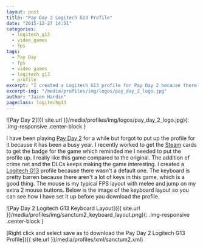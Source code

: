 ```yaml
---
layout: post
title: "Pay Day 2 Logitech G13 Profile"
date: "2015-12-27 14:51"
categories:
  - logitech_g13
  - video_games
  - fps
tags:
  - Pay Day
  - fps
  - video games
  - logitech g13
  - profile
excerpt: "I created a Logitech G13 profile for Pay Day 2 because there wasn't a default one."
excerpt-img: "/media/profiles/img/logos/pay_day_2_logo.jpg"
author: "Jason Hardin"
pageclass: logitechg13
---
```

![Pay Day 2]({{ site.url }}/media/profiles/img/logos/pay_day_2_logo.jpg){: .img-responsive .center-block }

I have been playing [Pay Day 2](http://www.crimenet.info/) for a while but forgot to put up the profile for it because it has been a busy year. I recently worked to get the [Steam](http://store.steampowered.com/agecheck/app/218620/) cards to get the badge for the game which reminded me I needed to put the profile up. I really like this game compared to the original. The addition of crime net and the DLCs keeps making the game interesting. I created a  [Logitech G13](http://gaming.logitech.com/en-us/product/g13-advanced-gameboard) profile because there wasn't a default one. The keyboard is pretty barren because there aren't a lot of keys in this game, which is a good thing. The mouse is my typical FPS layout with melee and jump on my extra 2 mouse buttons. Below is the image of the keyboard layout so you can see how I have set it up before you download the profile.

![Pay Day 2 Logitech G13 Keyboard Layout]({{ site.url }}/media/profiles/img/sanctum2_keyboard_layout.png){: .img-responsive .center-block }

[Right click and select save as to download the Pay Day 2 Logitech G13 Profile]({{ site.url }}/media/profiles/xml/sanctum2.xml)
